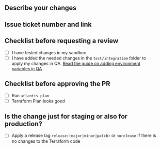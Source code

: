 ## Describe your changes
<!--Describe the change here-->

## Issue ticket number and link
<!--#issue number here -->

## Checklist before requesting a review
- [ ] I have tested changes in my sandbox
- [ ] I have added the needed changes in the `test/integration` folder to apply my changes in QA. [Read the guide on adding environment variables in QA](https://wiki.dfds.cloud/en/ce-private/atlantis/adding-env-vars)

## Checklist before approving the PR
- [ ] Run `atlantis plan`
- [ ] Terraform Plan looks good

## Is the change just for staging or also for production?
- [ ] Apply a release tag `release:(major|minor|patch)` or `norelease` if there is no changes to the Terraform code
